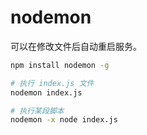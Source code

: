 # nodemon

可以在修改文件后自动重启服务。

```bash
npm install nodemon -g
```

```bash
# 执行 index.js 文件
nodemon index.js

# 执行某段脚本
nodemon -x node index.js 
```
